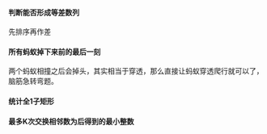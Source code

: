 #### 判断能否形成等差数列

先排序再作差

#### 所有蚂蚁掉下来前的最后一刻

两个蚂蚁相撞之后会掉头，其实相当于穿透，那么直接让蚂蚁穿透爬行就可以了，脑筋急转弯题。 

#### 统计全1子矩形


#### 最多K次交换相邻数为后得到的最小整数
